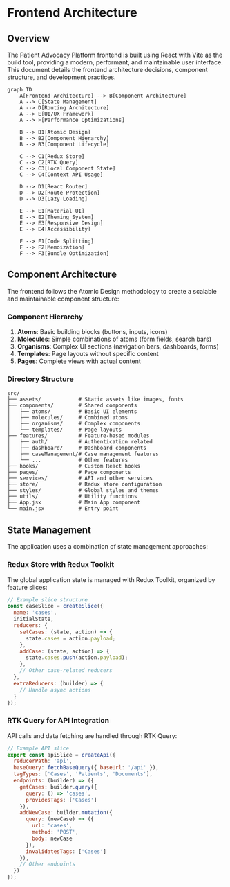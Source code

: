 # Frontend Architecture

## Overview

The Patient Advocacy Platform frontend is built using React with Vite as the build tool, providing a modern, performant, and maintainable user interface. This document details the frontend architecture decisions, component structure, and development practices.

```mermaid
graph TD
    A[Frontend Architecture] --> B[Component Architecture]
    A --> C[State Management]
    A --> D[Routing Architecture]
    A --> E[UI/UX Framework]
    A --> F[Performance Optimizations]
    
    B --> B1[Atomic Design]
    B --> B2[Component Hierarchy]
    B --> B3[Component Lifecycle]
    
    C --> C1[Redux Store]
    C --> C2[RTK Query]
    C --> C3[Local Component State]
    C --> C4[Context API Usage]
    
    D --> D1[React Router]
    D --> D2[Route Protection]
    D --> D3[Lazy Loading]
    
    E --> E1[Material UI]
    E --> E2[Theming System]
    E --> E3[Responsive Design]
    E --> E4[Accessibility]
    
    F --> F1[Code Splitting]
    F --> F2[Memoization]
    F --> F3[Bundle Optimization]
```

## Component Architecture

The frontend follows the Atomic Design methodology to create a scalable and maintainable component structure:

### Component Hierarchy

1. **Atoms**: Basic building blocks (buttons, inputs, icons)
2. **Molecules**: Simple combinations of atoms (form fields, search bars)
3. **Organisms**: Complex UI sections (navigation bars, dashboards, forms)
4. **Templates**: Page layouts without specific content
5. **Pages**: Complete views with actual content

### Directory Structure

```
src/
├── assets/            # Static assets like images, fonts
├── components/        # Shared components
│   ├── atoms/         # Basic UI elements
│   ├── molecules/     # Combined atoms
│   ├── organisms/     # Complex components
│   └── templates/     # Page layouts
├── features/          # Feature-based modules
│   ├── auth/          # Authentication related
│   ├── dashboard/     # Dashboard components
│   ├── caseManagement/# Case management features
│   └── ...            # Other features
├── hooks/             # Custom React hooks
├── pages/             # Page components
├── services/          # API and other services
├── store/             # Redux store configuration
├── styles/            # Global styles and themes
├── utils/             # Utility functions
├── App.jsx            # Main App component
└── main.jsx           # Entry point
```

## State Management

The application uses a combination of state management approaches:

### Redux Store with Redux Toolkit

The global application state is managed with Redux Toolkit, organized by feature slices:

```javascript
// Example slice structure
const caseSlice = createSlice({
  name: 'cases',
  initialState,
  reducers: {
    setCases: (state, action) => {
      state.cases = action.payload;
    },
    addCase: (state, action) => {
      state.cases.push(action.payload);
    },
    // Other case-related reducers
  },
  extraReducers: (builder) => {
    // Handle async actions
  }
});
```

### RTK Query for API Integration

API calls and data fetching are handled through RTK Query:

```javascript
// Example API slice
export const apiSlice = createApi({
  reducerPath: 'api',
  baseQuery: fetchBaseQuery({ baseUrl: '/api' }),
  tagTypes: ['Cases', 'Patients', 'Documents'],
  endpoints: (builder) => ({
    getCases: builder.query({
      query: () => 'cases',
      providesTags: ['Cases']
    }),
    addNewCase: builder.mutation({
      query: (newCase) => ({
        url: 'cases',
        method: 'POST',
        body: newCase
      }),
      invalidatesTags: ['Cases']
    }),
    // Other endpoints
  })
});
```
